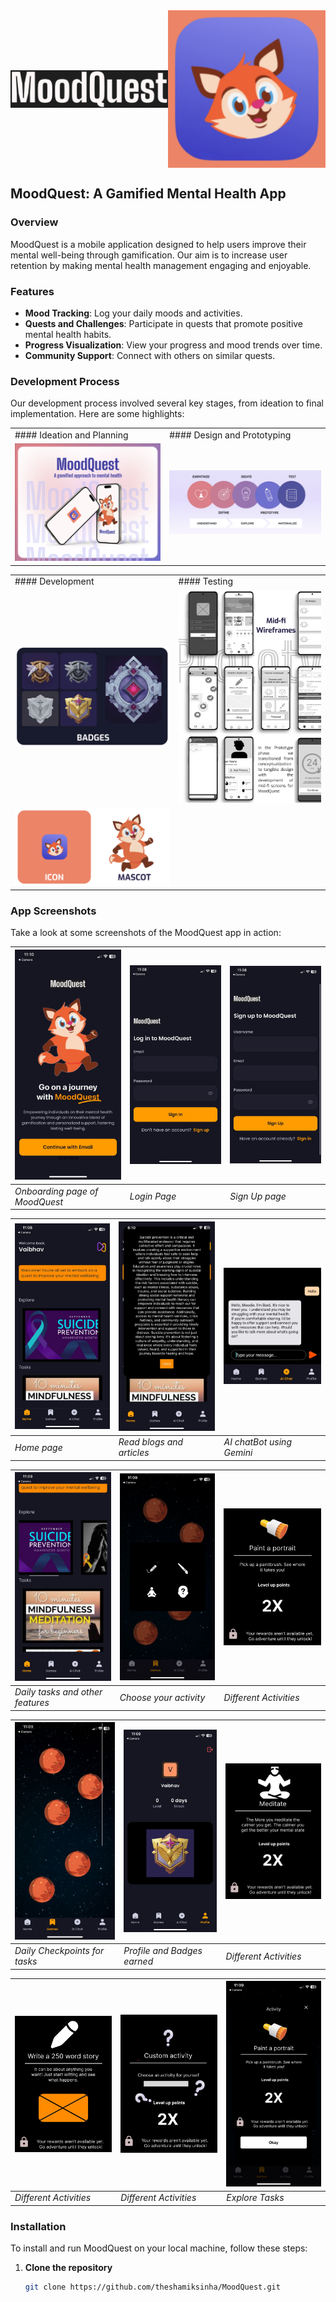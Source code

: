 <div style="display: flex; align-items: center;">
  <img src="./pics/title.jpeg" alt="MoodQuest Title" style="width: 50%;">
  <img src="./pics/logo.jpeg" alt="MoodQuest Logo" style="width: 50%;">
</div>

## MoodQuest: A Gamified Mental Health App

### Overview
MoodQuest is a mobile application designed to help users improve their mental well-being through gamification. Our aim is to increase user retention by making mental health management engaging and enjoyable.

### Features
- **Mood Tracking**: Log your daily moods and activities.
- **Quests and Challenges**: Participate in quests that promote positive mental health habits.
- **Progress Visualization**: View your progress and mood trends over time.
- **Community Support**: Connect with others on similar quests.

### Development Process
Our development process involved several key stages, from ideation to final implementation. Here are some highlights:

| | |
| --- | --- |
| #### Ideation and Planning | #### Design and Prototyping |
| <img src="./pics/1.png" alt="Ideation" width="400"> | <img src="./pics/2.png" alt="Design" width="400"> |

| | |
| --- | --- |
| #### Development | #### Testing |
| <img src="./pics/3.png" alt="Development" width="400"> | <img src="./pics/5.png" alt="Testing" width="400"> |
| <img src="./pics/4.png" alt="Deployment" width="400"> |

 




### App Screenshots
Take a look at some screenshots of the MoodQuest app in action:

| <img src="./pics/21.jpeg" alt="App Screenshot 1" width="200"> | <img src="./pics/30.jpeg" alt="App Screenshot 2" width="200"> | <img src="./pics/29.jpeg" alt="App Screenshot 3" width="200"> |
|---------------------------------------------------------------|----------------------------------------------------------------|----------------------------------------------------------------|
| *Onboarding page of MoodQuest*                                | *Login Page*                                                   | *Sign Up page*                                                 |

| <img src="./pics/28.jpeg" alt="App Screenshot 4" width="200"> | <img src="./pics/10.jpeg" alt="App Screenshot 11" width="200"> | <img src="./pics/20.jpeg" alt="App Screenshot 10" width="200"> |
|----------------------------------------------------------------|----------------------------------------------------------------|----------------------------------------------------------------|
| *Home page*                                                    | *Read blogs and articles*                                      | *AI chatBot using Gemini*                                     |

| <img src="./pics/27.jpeg" alt="App Screenshot 5" width="200"> | <img src="./pics/25.jpeg" alt="App Screenshot 7" width="200"> | <img src="./pics/11.jpeg" alt="App Screenshot 13" width="200"> |
|----------------------------------------------------------------|----------------------------------------------------------------|----------------------------------------------------------------|
| *Daily tasks and other features*                               | *Choose your activity*                                         | *Different Activities*                                        |

| <img src="./pics/26.jpeg" alt="App Screenshot 6" width="200"> | <img src="./pics/24.jpeg" alt="App Screenshot 8" width="200"> | <img src="./pics/12.jpeg" alt="App Screenshot 14" width="200"> |
|----------------------------------------------------------------|----------------------------------------------------------------|----------------------------------------------------------------|
| *Daily Checkpoints for tasks*                                  | *Profile and Badges earned*                                    | *Different Activities*                                        |

| <img src="./pics/13.jpeg" alt="App Screenshot 15" width="200"> | <img src="./pics/14.jpeg" alt="App Screenshot 16" width="200"> | <img src="./pics/22.jpeg" alt="App Screenshot 9" width="200"> |
|----------------------------------------------------------------|----------------------------------------------------------------|----------------------------------------------------------------|
| *Different Activities*                                        | *Different Activities*                                        | *Explore Tasks*                                                |



### Installation
To install and run MoodQuest on your local machine, follow these steps:

1. **Clone the repository**
   ```bash
   git clone https://github.com/theshamiksinha/MoodQuest.git
